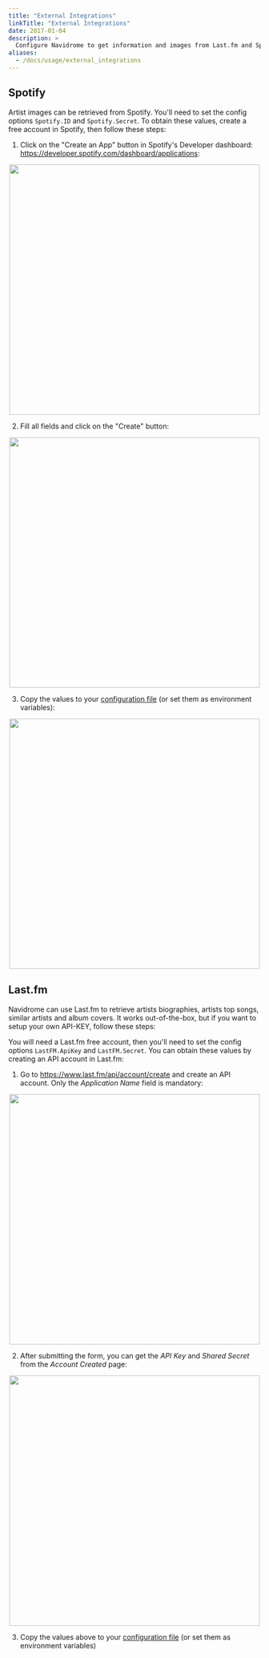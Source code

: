 ```yaml
---
title: "External Integrations"
linkTitle: "External Integrations"
date: 2017-01-04
description: >
  Configure Navidrome to get information and images from Last.fm and Spotify
aliases:
  - /docs/usage/external_integrations
---
```


## Spotify

Artist images can be retrieved from Spotify. You'll need to set the config options `Spotify.ID` and `Spotify.Secret`. 
To obtain these values, create a free account in Spotify, then follow these steps:

1) Click on the "Create an App" button in Spotify's Developer dashboard: https://developer.spotify.com/dashboard/applications:
<p align="center">
<img width="500" src="/screenshots/spotify-dashboard.png">
</p>

2) Fill all fields and click on the "Create" button:
<p align="center">
<img width="500" src="/screenshots/spotify-create-app.png">
</p>

3) Copy the values to your [configuration file](/docs/usage/configuration-options#configuration-file) (or set them as environment variables):
<p align="center">
<img width="500" src="/screenshots/spotify-app-created.png">
</p>

## Last.fm

Navidrome can use Last.fm to retrieve artists biographies, artists top songs, similar artists and album covers. 
It works out-of-the-box, but if you want to setup your own API-KEY, follow these steps:

You will need a Last.fm free account, then you'll need to set the config options `LastFM.ApiKey` and `LastFM.Secret`. You can obtain these values by creating an API account in Last.fm:

1) Go to https://www.last.fm/api/account/create and create an API account. Only the _Application Name_ field is mandatory:
<p align="center">
<img width="500" src="/screenshots/lastfm-create-account.png">
</p>

2) After submitting the form, you can get the _API Key_ and _Shared Secret_ from the _Account Created_ page:
<p align="center">
<img width="500" src="/screenshots/lastfm-account-created.png">
</p>

3) Copy the values above to your [configuration file](/docs/usage/configuration-options#configuration-file) (or set them as environment variables)


